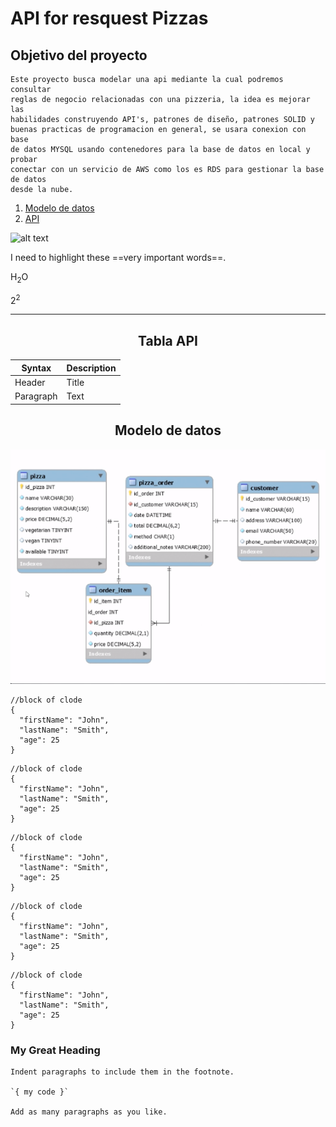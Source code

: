 # API for resquest Pizzas


## Objetivo del proyecto

    Este proyecto busca modelar una api mediante la cual podremos consultar
    reglas de negocio relacionadas con una pizzeria, la idea es mejorar las 
    habilidades construyendo API's, patrones de diseño, patrones SOLID y 
    buenas practicas de programacion en general, se usara conexion con base 
    de datos MYSQL usando contenedores para la base de datos en local y probar
    conectar con un servicio de AWS como los es RDS para gestionar la base de datos
    desde la nube.

1. [Modelo de datos](#modelo-datos)
2. [API](#API)


![alt text](image.jpg)

I need to highlight these ==very important words==.

H<sub>2</sub>O

2<sup>2</sup>



---

<h2 id="API" style="text-align: center" > Tabla API </h2>

| Syntax | Description |
| ----------- | ----------- |
| Header | Title |
| Paragraph | Text |


<h2 id="modelo-datos" style="text-align: center">Modelo de datos</h2>

<img src="documents/modelo_de_datos.png">

```
//block of clode
{
  "firstName": "John",
  "lastName": "Smith",
  "age": 25
}
```
```
//block of clode
{
  "firstName": "John",
  "lastName": "Smith",
  "age": 25
}
```
```
//block of clode
{
  "firstName": "John",
  "lastName": "Smith",
  "age": 25
}
```
```
//block of clode
{
  "firstName": "John",
  "lastName": "Smith",
  "age": 25
}
```
```
//block of clode
{
  "firstName": "John",
  "lastName": "Smith",
  "age": 25
}
```
<h3 id="custom-id">My Great Heading</h3>


    Indent paragraphs to include them in the footnote.

    `{ my code }`

    Add as many paragraphs as you like.